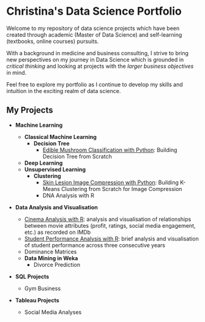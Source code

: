 # Christina's Data Science Portfolio
Welcome to my repository of data science projects which have been created through academic (Master of Data Science) and self-learning (textbooks, online courses) pursuits. 

With a background in medicine and business consulting, I strive to bring new perspectives on my journey in Data Science which is grounded in _critical thinking_ and looking at projects with the _larger business objectives_ in mind.

Feel free to explore my portfolio as I continue to develop my skills and intuition in the exciting realm of data science.

## My Projects
* **Machine Learning**
  - **Classical Machine Learning**
    - **Decision Tree**
      - [Edible Mushroom Classification with Python](Mushroom%20Classification.ipynb): Building Decision Tree from Scratch 
  - **Deep Learning**
  - **Unsupervised Learning**
    - **Clustering**
      - [Skin Lesion Image Compression with Python](Skin%20Lesion%20K-Means%20Clustering.ipynb): Building K-Means Clustering from Scratch for Image Compression
      - DNA Analysis with R 
 
* **Data Analysis and Visualisation**
  - [Cinema Analysis with R](Data%20Analysis%20of%20IMDB%20Dataset.ipynb): analysis and visualisation of relationships between movie attributes (profit, ratings, social media engagement, etc.) as recorded on IMDb
  - [Student Performance Analysis with R](Data%20Analysis%20of%20Student%20Marks.ipynb): brief analysis and visualisation of student performance across three consecutive years
  - Dominance Matrices
  - **Data Mining in Weka**
    - Divorce Prediction
* **SQL Projects**
    - Gym Business
* **Tableau Projects**
    - Social Media Analyses


